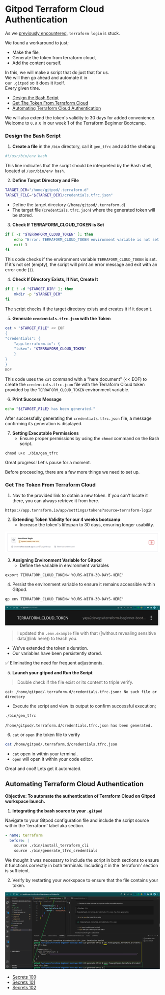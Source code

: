 # Gitpod Terraform Cloud Authentication

As we [previously encountered](https://github.com/yaya2devops/terraform-beginner-bootcamp-2023/tree/21-generate-tfrc#resolved-configure-tf-cloud-with-gitpod-token), `terraform login` is stuck.<br>

We found a workaround to just;

- Make the file,
- Generate the token from terraform cloud,
- Add the content ourself.

In this, we will make a script that do just that for us. <br>
We will then go ahead and automate it in <br>our `.gitpod` so it does it itself. <br>Every given time.

- [Design the Bash Script](#design-the-bash-script)
- [Get The Token From Terraform Cloud](#get-the-token-from-terraform-cloud)
- [Automating Terraform Cloud Authentication](#automating-terraform-cloud-authentication)

We will also extend the token's validity to 30 days for added convenience.<br>
Welcome to `0.8.0` in our week 1 of the Terraform Beginner Bootcamp.

### Design the Bash Script

1. **Create a file** in the `/bin` directory, call it `gen_tfrc` and add the shebang:

```sh
#!/usr/bin/env bash
```

This line indicates that the script should be interpreted by the Bash shell, located at `/usr/bin/env bash`.

2. **Define Target Directory and File**

```sh
TARGET_DIR="/home/gitpod/.terraform.d"
TARGET_FILE="${TARGET_DIR}/credentials.tfrc.json"
```

- Define the target directory (`/home/gitpod/.terraform.d`)
- The target file (`credentials.tfrc.json`) where the generated token will be stored.

3. **Check If TERRAFORM_CLOUD_TOKEN is Set**

```sh
if [ -z "$TERRAFORM_CLOUD_TOKEN" ]; then
    echo "Error: TERRAFORM_CLOUD_TOKEN environment variable is not set."
    exit 1
fi
```

This code checks if the environment variable `TERRAFORM_CLOUD_TOKEN` is set. If it's not set (empty), the script will print an error message and exit with an error code (`1`).

4. **Check If Directory Exists, If Not, Create It**

```sh
if [ ! -d "$TARGET_DIR" ]; then
    mkdir -p "$TARGET_DIR"
fi
```

The script checks if the target directory exists and creates it if it doesn't.

5. **Generate `credentials.tfrc.json` with the Token**

```sh
cat > "$TARGET_FILE" << EOF
{
"credentials": {
    "app.terraform.io": {
    "token": "$TERRAFORM_CLOUD_TOKEN"
    }
}
}
EOF
```

This code uses the `cat` command with a "here document" (<< EOF) to create the `credentials.tfrc.json` file with the Terraform Cloud token provided by the `TERRAFORM_CLOUD_TOKEN` environment variable.

6. **Print Success Message**

```sh
echo "${TARGET_FILE} has been generated."
```

After successfully generating the `credentials.tfrc.json` file, a message confirming its generation is displayed.

7. **Setting Executable Permissions**
   - Ensure proper permissions by using the `chmod` command on the Bash script.

```
chmod u+x ./bin/gen_tfrc
```

Great progress! Let's pause for a moment.

Before proceeding, there are a few more things we need to set up.

### Get The Token From Terraform Cloud

1. Nav to the provided link to obtain a new token. If you can't locate it there, you can always retrieve it from here.

```
https://app.terraform.io/app/settings/tokens?source=terraform-login
```

2. **Extending Token Validity for our 4 weeks bootcamp**
   - Increase the token's lifespan to 30 days, ensuring longer usability.

![Increase Token Evidence](assets/0.8.0/30d-tfcloud-token.png)

3. **Assigning Environment Variable for Gitpod**
   - Define the variable in environment variables

```
export TERRAFORM_CLOUD_TOKEN='YOURS-WITH-30-DAYS-HERE'
```

4. Persist the environment variable to ensure it remains accessible within Gitpod.

```
gp env TERRAFORM_CLOUD_TOKEN='YOURS-WITH-30-DAYS-HERE'
```

![Verify Gitpod UI For You](assets/0.8.0/gitpod-token-presist.png)

> I updated the `.env.example` file with that ([without revealing sensitive data](link here)) to teach you.

- We've extended the token's duration.
- Our variables have been persistently stored.

✅ Eliminating the need for frequent adjustments.

5. **Launch your gitpod and Run the Script**

> Double check if the file exist or its content to triple verify.

```
cat: /home/gitpod/.terraform.d/credentials.tfrc.json: No such file or directory
```

- Execute the script and view its output to confirm successful execution;

```
./bin/gen_tfrc

/home/gitpod/.terraform.d/credentials.tfrc.json has been generated.
```

6. `cat` or `open` the token file to verify

```sh
cat /home/gitpod/.terraform.d/credentials.tfrc.json
```

- `cat` open in within your terminal.
- `open` will open it within your code editor.

Great and cool! Lets get it automated.

## Automating Terraform Cloud Authentication

**Objective: To automate the authentication of Terraform Cloud on Gitpod workspace launch.**

1. **Integrating the bash source to your `.gitpod`**

Navigate to your Gitpod configuration file and include the script source within the 'terraform' label aka section.

```yaml
- name: terraform
  before: |
    source ./bin/install_terraform_cli
    source ./bin/generate_tfrc_credentials
```

We thought it was necessary to include the script in both sections to ensure it functions correctly in both terminals. Including it in the 'terraform' section is sufficient.

2. Verify by restarting your workspace to ensure that the file contains your token.

![File is Here Yey!](assets/0.8.0/cat-open-inspire.png)

- [Secrets 100](assets/0.8.0/0.8.0.txt)
- [Secrets 101](https://chat.openai.com/share/816459f7-8838-41ad-9de7-b67fcc532cda)
- [Secrets 102](https://chat.openai.com/share/2fcf57c0-7e90-4e32-82e3-167f7469890b)
